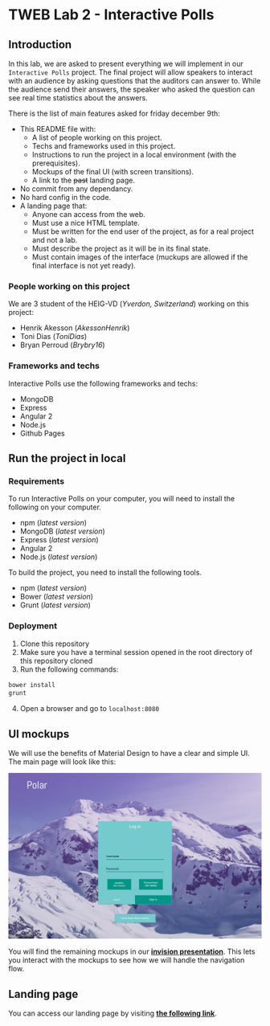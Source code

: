 # TWEB Lab 2 - Interactive Polls

## Introduction

In this lab, we are asked to present everything we will implement in our `Interactive Polls` project. The final project will allow speakers to interact with an audience by asking questions that the auditors can answer to. While the audience send their answers, the speaker who asked the question can see real time statistics about the answers.

There is the list of main features asked for friday december 9th:

- This README file with:
	- A list of people working on this project.
	- Techs and frameworks used in this project.
	- Instructions to run the project in a local environment (with the prerequisites).
	- Mockups of the final UI (with screen transitions).
	- A link to the <del>past</del> landing page.
- No commit from any dependancy.
- No hard config in the code.
- A landing page that:
	- Anyone can access from the web.
	- Must use a nice HTML template.
	- Must be written for the end user of the project, as for a real project and not a lab.
	- Must describe the project as it will be in its final state.
	- Must contain images of the interface (muckups are allowed if the final interface is not yet ready).

### People working on this project
We are 3 student of the HEIG-VD (_Yverdon, Switzerland_) working on this project:

- Henrik Akesson (_AkessonHenrik_)
- Toni Dias (_ToniDias_)
- Bryan Perroud (_Brybry16_)

### Frameworks and techs
Interactive Polls use the following frameworks and techs:

- MongoDB
- Express
- Angular 2
- Node.js
- Github Pages

## Run the project in local

### Requirements

To run Interactive Polls on your computer, you will need to install the following on your computer.

- npm (_latest version_)
- MongoDB (_latest version_)
- Express (_latest version_)
- Angular 2
- Node.js (_latest version_)

To build the project, you need to install the following tools.

- npm (_latest version_)
- Bower (_latest version_)
- Grunt (_latest version_)

### Deployment

1. Clone this repository
2. Make sure you have a terminal session opened in the root directory of this repository cloned
3. Run the following commands:

  ```bash
bower install
grunt
  ```

4. Open a browser and go to `localhost:8080`
## UI mockups

We will use the benefits of Material Design to have a clear and simple UI. The main page will look like this:

![UI Mockup](resources/ui-mockup.jpg)

You will find the remaining mockups in our **[invision presentation](https://projects.invisionapp.com/share/7X9O02AMV)**. This lets you interact with the mockups to see how we will handle the navigation flow. 

## Landing page

You can access our landing page by visiting **[the following link](https://akessonhenrik.github.io/Polar/)**.